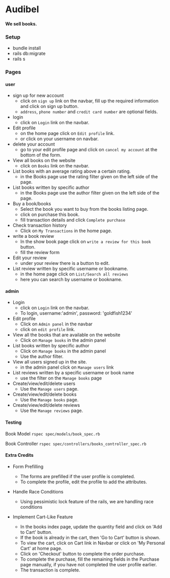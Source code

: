 # Audibel
#### We sell books.

### Setup
* bundle install
* rails db:migrate
* rails s

### Pages

#### user
* sign up for new account
  * click on `sign up` link on the navbar, fill up the required information and click on sign up button.
  * `address`, `phone number` and `credit card number` are optional fields.
* login
  * click on `Login` link on the navbar.
* Edit profile
  * on the home page click on `Edit profile` link.
  * or click on your username on navbar.
* delete your account
  * go to your edit profile page and click on `cancel my account` at the bottom of the form.
* View all books on the website
  * click on `Books` link on the navbar.
* List books with an average rating above a certain rating.
  * in the Books page use the rating filter given on the left side of the page.
* List books written by specific author
  * in the Books page use the author filter given on the left side of the page. 
* Buy a book/books
  * Select the book you want to buy from the books listing page.
  * click on purchase this book.
  * fill transaction details and click `Complete purchase`
* Check transaction history
  * Click on `My Transactions` in the home page.
* write a book review
  * In the show book page click on `write a review for this book` button.
  * fill the review form
* Edit your review
  * under your review there is a button to edit.
* List review written by specific username or bookname.
  * in the home page click on `List/Search all reviews`
  * here you can search by username or bookname.

#### admin

* Login
  * click on `Login` link on the navbar.
  * To login, username:'admin', password: 'goldfish1234'
* Edit profile
  * Click on `Admin panel` in the navbar
  * click on `edit profile` link.
* View all the books that are available on the website
  * Click on `Manage books` in the admin panel
* List books written by specific author
  * Click on `Manage books` in the admin panel
  * Use the author filter.
* View all users signed up in the site.
  * in the admin panel click on `Manage users` link
* List reviews written by a specific username or book name
  * use the filter on the `Manage books` page
* Create/view/edit/delete users
  * Use the `Manage users` page.
* Create/view/edit/delete books
  * Use the `Manage books` page.
* Create/view/edit/delete reviews
  * Use the `Manage reviews` page.

#### Testing
Book Model
`rspec spec/models/book_spec.rb`

Book Controller
`rspec spec/controllers/books_controller_spec.rb`

#### Extra Credits

* Form Prefilling
  * The forms are prefilled if the user profile is completed. 
  * To complete the profile, edit the profile to add the attributes.

* Handle Race Conditions
  * Using pessimistic lock feature of the rails, we are handling race conditions

* Implement Cart-Like Feature
  * In the books index page, update the quantity field and click on 'Add to Cart' button.
  * If the book is already in the cart, then 'Go to Cart' button is shown.
  * To view the cart, click on Cart link in Navbar or click on 'My Personal Cart' at home page.
  * Click on 'Checkout' button to complete the order purchase.
  * To complete the purchase, fill the remaining fields in the Purchase page manually, if you have not completed the user profile earlier.
  * The transaction is complete.
